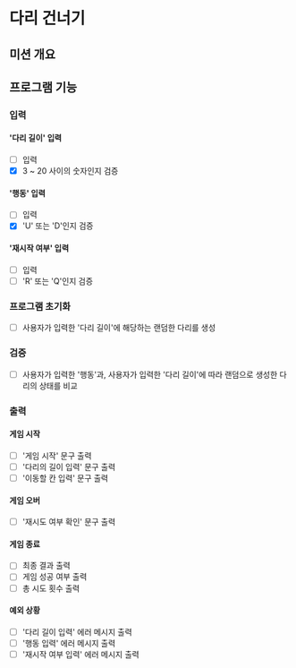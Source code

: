 # 다리 건너기

## 미션 개요

## 프로그램 기능

### 입력

#### '다리 길이' 입력

- [ ] 입력
- [x] 3 ~ 20 사이의 숫자인지 검증

#### '행동' 입력

- [ ] 입력
- [x] 'U' 또는 'D'인지 검증

#### '재시작 여부' 입력

- [ ] 입력
- [ ] 'R' 또는 'Q'인지 검증

### 프로그램 초기화

- [ ] 사용자가 입력한 '다리 길이'에 해당하는 랜덤한 다리를 생성

### 검증

- [ ] 사용자가 입력한 '행동'과, 사용자가 입력한 '다리 길이'에 따라 랜덤으로 생성한 다리의 상태를 비교

### 출력

#### 게임 시작

- [ ] '게임 시작' 문구 출력
- [ ] '다리의 길이 입력' 문구 출력
- [ ] '이동할 칸 입력' 문구 출력

#### 게임 오버

- [ ] '재시도 여부 확인' 문구 출력

#### 게임 종료

- [ ] 최종 결과 출력
- [ ] 게임 성공 여부 출력
- [ ] 총 시도 횟수 출력

#### 예외 상황

- [ ] '다리 길이 입력' 에러 메시지 출력
- [ ] '행동 입력' 에러 메시지 출력
- [ ] '재시작 여부 입력' 에러 메시지 출력